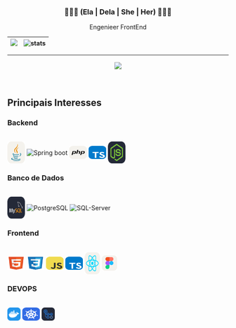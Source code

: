 

 <h3 align="center">🧑🏻‍💻 (Ela | Dela | She | Her) 🧑🏻‍💻</h3>
 
<p align="center">Engenieer FrontEnd</p>

| <img src="https://github-readme-stats.vercel.app/api?username=van-gomes&theme=gotham&show_icons=true" /> | <img src="https://github-readme-streak-stats.herokuapp.com/?user=van-gomes&theme=gotham" alt="stats" /> |
|:---:|:---:|

___

<div width="100%" align="center">
  <img width="70%" align="center" src="https://github-readme-stats.vercel.app/api/top-langs/?username=van-gomes&langs_count=6&theme=gotham&layout=compact" />
</div>

<br>

<br>
 
<h2>Principais Interesses</h2>

<h3>Backend</h3>

<div style="display: inline_block"><br>
    <img align="center" alt="Java" height="50" width="40" src="https://raw.githubusercontent.com/tandpfun/skill-icons/59059d9d1a2c092696dc66e00931cc1181a4ce1f/icons/Java-Light.svg"/>
    <img align="center" alt="Spring boot" height="30" width="40" src="https://img.icons8.com/color/48/000000/spring-logo.png"/>
    <img align="center" alt="php" height="30" width="40" src="https://raw.githubusercontent.com/tandpfun/skill-icons/59059d9d1a2c092696dc66e00931cc1181a4ce1f/icons/PHP-Light.svg">
    <img align="center" alt="TS" height="30" width="40" src="https://raw.githubusercontent.com/tandpfun/skill-icons/59059d9d1a2c092696dc66e00931cc1181a4ce1f/icons/TypeScript.svg">
    <img align="center" alt="Node" height="50" width="40" src="https://raw.githubusercontent.com/tandpfun/skill-icons/59059d9d1a2c092696dc66e00931cc1181a4ce1f/icons/NodeJS-Dark.svg"/>
<div> 


<h3>Banco de Dados</h3>

<div style="display: inline_block"><br>
    <img align="center" alt="MySQl" height="50" width="40" src="https://raw.githubusercontent.com/tandpfun/skill-icons/59059d9d1a2c092696dc66e00931cc1181a4ce1f/icons/MySQL-Dark.svg"/>
    <img align="center" alt="PostgreSQL" height="30" width="40" src="https://cdn.jsdelivr.net/gh/devicons/devicon/icons/postgresql/postgresql-original.svg">
    <img align="center" alt="SQL-Server" height="40" src="https://cdn.jsdelivr.net/gh/devicons/devicon@latest/icons/microsoftsqlserver/microsoftsqlserver-original-wordmark.svg" />
<div> 



<h3>Frontend</h3>

<div style="display: inline_block"><br>
    <img align="center" alt="HTML" height="30" width="40" src="https://raw.githubusercontent.com/devicons/devicon/master/icons/html5/html5-original.svg">
    <img align="center" alt="CSS" height="30" width="40" src="https://raw.githubusercontent.com/devicons/devicon/master/icons/css3/css3-original.svg">
     <img align="center" alt="JS" height="30" width="40" src="https://raw.githubusercontent.com/tandpfun/skill-icons/59059d9d1a2c092696dc66e00931cc1181a4ce1f/icons/JavaScript.svg">
     <img align="center" alt="TS" height="30" width="40" src="https://raw.githubusercontent.com/tandpfun/skill-icons/59059d9d1a2c092696dc66e00931cc1181a4ce1f/icons/TypeScript.svg">
    <img align="center" alt="React" height="50" width="35" src="https://raw.githubusercontent.com/tandpfun/skill-icons/59059d9d1a2c092696dc66e00931cc1181a4ce1f/icons/React-Light.svg">
    <img align="center" alt="Figma" height="35" src="https://raw.githubusercontent.com/tandpfun/skill-icons/59059d9d1a2c092696dc66e00931cc1181a4ce1f/icons/Figma-Light.svg">
<div> 



<h3>DEVOPS</h3>

<div style="display: inline_block"><br>
    <img align="center" alt="Docker" height="30" src="https://raw.githubusercontent.com/tandpfun/skill-icons/59059d9d1a2c092696dc66e00931cc1181a4ce1f/icons/Docker.svg">
    <img align="center" alt="rafaelq80-Kubernetes" height="30" width="40" src="https://raw.githubusercontent.com/tandpfun/skill-icons/59059d9d1a2c092696dc66e00931cc1181a4ce1f/icons/Kubernetes.svg">
    <img align="center" alt="rafaelq80-Github-Actions" height="30"  src="https://raw.githubusercontent.com/tandpfun/skill-icons/59059d9d1a2c092696dc66e00931cc1181a4ce1f/icons/GithubActions-Dark.svg">
<div> 


  

